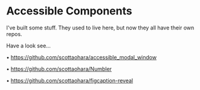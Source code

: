 Accessible Components
================

I've built some stuff. They used to live here, but now they all have their own repos.

Have a look see...

• https://github.com/scottaohara/accessible_modal_window

• https://github.com/scottaohara/Numbler

• https://github.com/scottaohara/figcaption-reveal
